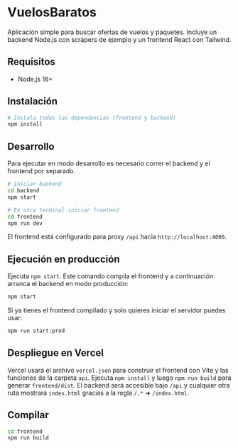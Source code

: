 # VuelosBaratos

Aplicación simple para buscar ofertas de vuelos y paquetes. Incluye un backend Node.js con scrapers de ejemplo y un frontend React con Tailwind.

## Requisitos
- Node.js 16+

## Instalación
```bash
# Instala todas las dependencias (frontend y backend)
npm install
```

## Desarrollo
Para ejecutar en modo desarrollo es necesario correr el backend y el frontend por separado.

```bash
# Iniciar backend
cd backend
npm start

# En otra terminal iniciar frontend
cd frontend
npm run dev
```

El frontend está configurado para proxy `/api` hacia `http://localhost:4000`.

## Ejecución en producción

Ejecuta `npm start`. Este comando compila el frontend y a continuación arranca
el backend en modo producción:

```bash
npm start
```

Si ya tienes el frontend compilado y solo quieres iniciar el servidor puedes usar:

```bash
npm run start:prod
```

## Despliegue en Vercel
Vercel usará el archivo `vercel.json` para construir el frontend con Vite y las
funciones de la carpeta `api`. Ejecuta `npm install` y luego `npm run build` para
generar `frontend/dist`. El backend será accesible bajo `/api` y cualquier otra
ruta mostrará `index.html` gracias a la regla `/.*` ➜ `/index.html`.

## Compilar
```bash
cd frontend
npm run build
```
